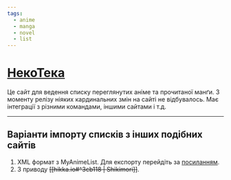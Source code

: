 ```yaml
---
tags:
  - anime
  - manga
  - novel
  - list
---
```

# [НекоТека](https://nekoteka.com/)
Це сайт для ведення списку переглянутих аніме та прочитаної манґи. З моменту релізу ніяких кардинальних змін на сайті не відбувалось. Має інтеграції з різними командами, іншими сайтами і т.д.

***

## Варіанти імпорту списків з інших подібних сайтів
1. XML формат з MyAnimeList. Для експорту перейдіть за [посиланням](https://myanimelist.net/panel.php?go=export). 
2. З приводу ~~[[hikka.io#^3cb118 | Shikimori]]~~.